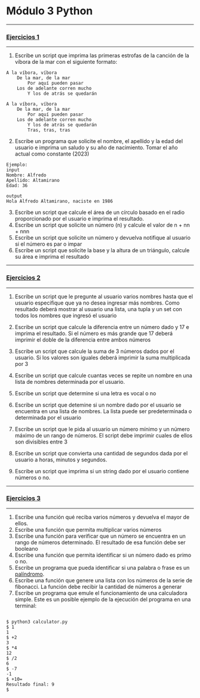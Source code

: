 # Módulo 3 Python

---

### [Ejercicios 1](https://github.com/edavot/MBEP-Modulo-3-Practica-1/tree/main/code/Ejercicios-1)

---

1. Escribe un script que imprima las primeras estrofas de la canción de la víbora de la mar con el siguiente formato:

~~~
A la víbora, víbora
	De la mar, de la mar
		Por aquí pueden pasar
	Los de adelante corren mucho
		Y los de atrás se quedarán

A la víbora, víbora
	De la mar, de la mar
		Por aquí pueden pasar
	Los de adelante corren mucho
		Y los de atrás se quedarán
		Tras, tras, tras
 ~~~

2. Escribe un programa que solicite el nombre, el apellido y la edad del usuario e imprima un saludo y su año de nacimiento. Tomar el año actual como constante (2023)

~~~
Ejemplo:
input
Nombre: Alfredo
Apellido: Altamirano
Edad: 36

output
Hola Alfredo Altamirano, naciste en 1986
~~~

3. Escribe un script que calcule el área de un círculo basado en el radio proporcionado por el usuario e imprima el resultado. 
4. Escribe un script que solicite un número (n) y calcule el valor de n + nn + nnn
5. Escribe un script que solicite un número y devuelva notifique al usuario si el número es par o impar
6. Escribe un script que solicite la base y la altura de un triángulo, calcule su área e imprima el resultado

---

### [Ejercicios 2](https://github.com/edavot/MBEP-Modulo-3-Practica-1/tree/main/code/Ejercicios-2)

---

1. Escribe un script que le pregunte al usuario varios nombres hasta que el usuario especifique que ya no desea ingresar más nombres.
    Como resultado deberá mostrar al usuario una lista, una tupla y un set con todos los nombres que ingresó el usuario

2. Escribe un script que calcule la diferencia entre un número dado y 17 e imprima el resultado.
    Si el número es más grande que 17 deberá imprimir el doble de la diferencia entre ambos números

3. Escribe un script que calcule la suma de 3 números dados por el usuario.
    Si los valores son iguales deberá imprimir la suma multiplicada por 3

4. Escribe un script que calcule cuantas veces se repite un nombre en una lista de nombres determinada por el usuario.

5. Escribe un script que determine si una letra es vocal o no

6. Escribe un script que detemine si un nombre dado por el usuario se encuentra en una lista de nombres. 
    La lista puede ser predeterminada o determinada por el usuario

7. Escribe un script que le pida al usuario un número mínimo y un número máximo de un rango de números.
    El script debe imprimir cuales de ellos son divisibles entre 3

8. Escribe un script que convierta una cantidad de segundos dada por el usuario a horas, minutos y segundos.

9. Escribe un script que imprima si un string dado por el usuario contiene números o no.

---

### [Ejercicios 3](https://github.com/edavot/MBEP-Modulo-3-Practica-1/tree/main/code/Ejercicios-3)

---

1. Escribe una función qué reciba varios números y devuelva el mayor de ellos.
2. Escribe una función que permita multiplicar varios números
3. Escribe una función para verificar que un número se encuentra en un rango de números determinado. El resultado de esa función debe ser booleano
4. Escribe una función que permita identificar si un número dado es primo o no.
5. Escribe un programa que pueda identificar si una palabra o frase es un [palíndromo](https://es.wikipedia.org/wiki/Pal%C3%ADndromo).
6. Escribe una función que genere una lista con los números de la serie de fibonacci. La función debe recibir la cantidad de números a generar
7. Escribe un programa que emule el funcionamiento de una calculadora simple. Este es un posible ejemplo de la ejecución del programa en una terminal:

~~~

$ python3 calculator.py
$ 1
1
$ +2
3
$ *4
12
$ /2
6
$ -7
-1
$ +10=
Resultado final: 9
$ 
~~~
